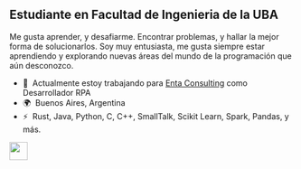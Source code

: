 Estudiante en Facultad de Ingenieria de la UBA
----------------------------------------------------------------------

Me gusta aprender, y desafiarme. Encontrar problemas, y hallar la mejor forma de solucionarlos. Soy muy entusiasta, me gusta siempre estar aprendiendo y explorando nuevas áreas del mundo de la programación que aún desconozco.

* 🚀  Actualmente estoy trabajando para [Enta Consulting](http://www.entaconsulting.com) como Desarrollador RPA 
* 🌍  Buenos Aires, Argentina
* ⚡  Rust, Java, Python, C, C++, SmallTalk, Scikit Learn, Spark, Pandas, y más.



<p align="left"><a href="https://www.linkedin.com/in/fluzzi" target="_blank" rel="noreferrer"><img src="https://raw.githubusercontent.com/danielcranney/readme-generator/main/public/icons/socials/linkedin.svg" width="32" height="32" /></a></p>
